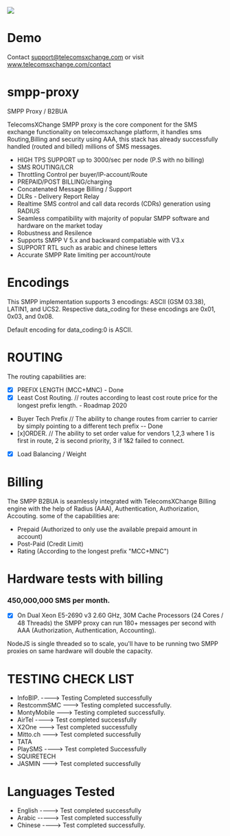 ![](https://user-images.githubusercontent.com/26701933/54167718-c5161f80-4473-11e9-82cc-f6ff64227d8e.png)

# Demo

Contact support@telecomsxchange.com or visit www.telecomsxchange.com/contact

# smpp-proxy
SMPP Proxy / B2BUA

TelecomsXChange SMPP proxy is the core component for the SMS exchange functionality on telecomsxchange platform, it handles sms Routing,Billing and security using AAA, this stack has already successfully handled (routed and billed) millions of SMS messages.

- HIGH TPS SUPPORT up to 3000/sec per node (P.S with no billing)
- SMS ROUTING/LCR
- Throttling Control per buyer/IP-account/Route
- PREPAID/POST BILLING/charging
- Concatenated Message Billing / Support
- DLRs - Delivery Report Relay
- Realtime SMS control and call data records (CDRs) generation using RADIUS
- Seamless compatibility with majority of popular SMPP software and hardware on the market today
- Robustness and Resilence
- Supports SMPP V 5.x and backward compatiable with V3.x
- SUPPORT RTL such as arabic and chinese letters
- Accurate SMPP Rate limiting per account/route

# Encodings 

This SMPP implementation supports 3 encodings: ASCII (GSM 03.38), LATIN1, and UCS2. Respective data_coding for these encodings are 0x01, 0x03, and 0x08.

Default encoding for data_coding:0 is ASCII. 






# ROUTING

The routing capabilities are: 

- [x] PREFIX LENGTH (MCC+MNC) - Done
- [x] Least Cost Routing. // routes according to least cost route price for the longest prefix length. - Roadmap 2020
- Buyer Tech Prefix // The ability to change routes from carrier to carrier by simply pointing to a different tech prefix -- Done
- [x]ORDER. // The ability to set order value for vendors 1,2,3 where 1 is first in route, 2 is second priority, 3 if 1&2 failed to connect. 
- [x] Load Balancing / Weight 

# Billing

The SMPP B2BUA is seamlessly integrated with TelecomsXChange Billing engine with the help of Radius (AAA), Authentication, Authorization, Accouting. some of the capabilities are:

- Prepaid (Authorized to only use the available prepaid amount in account)
- Post-Paid (Credit Limit)
- Rating (According to the longest prefix "MCC+MNC")

# Hardware tests with billing

### 450,000,000 SMS per month.

- [x] On Dual Xeon E5-2690 v3 2.60 GHz, 30M Cache Processors (24 Cores / 48 Threads) the SMPP proxy can run 180+ messages per second with AAA (Authorization, Authentication, Accounting).

NodeJS is single threaded so to scale, you'll have to be running two SMPP proxies on same hardware will double the capacity.

# TESTING CHECK LIST

- InfoBIP. ----> Testing Completed successfully
- RestcommSMC ---> Testing completed successfully.
- MontyMobile ---> Testing completed successfully.
- AirTel  ----> Test completed successfully
- X2One ---> Test completed successfully
- Mitto.ch ---> Test completed successfully
- TATA  
- PlaySMS ----> Test completed Successfully 
- SQUIRETECH
- JASMIN ---> Test completed successfully

# Languages Tested

- English ----> Test completed successfully  
- Arabic -----> Test completed successfully 
- Chinese ----> Test completed successfully.

